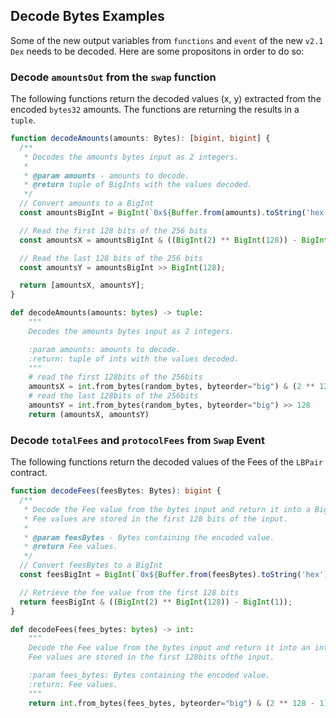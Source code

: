 ## Decode Bytes Examples

Some of the new output variables from `functions` and `event` of the new `v2.1 Dex` needs to be decoded. Here are some propositons in order to do so: <br/>

### Decode `amountsOut` from the `swap` function

The following functions return the decoded values (x, y) extracted from the encoded `bytes32` amounts. The functions are returning the results in a `tuple`.

```typescript
function decodeAmounts(amounts: Bytes): [bigint, bigint] {
  /**
   * Decodes the amounts bytes input as 2 integers.
   *
   * @param amounts - amounts to decode.
   * @return tuple of BigInts with the values decoded.
   */
  // Convert amounts to a BigInt
  const amountsBigInt = BigInt(`0x${Buffer.from(amounts).toString('hex')}`);

  // Read the first 128 bits of the 256 bits
  const amountsX = amountsBigInt & ((BigInt(2) ** BigInt(128)) - BigInt(1));

  // Read the last 128 bits of the 256 bits
  const amountsY = amountsBigInt >> BigInt(128);

  return [amountsX, amountsY];
}
```

```python
def decodeAmounts(amounts: bytes) -> tuple:
    """
    Decodes the amounts bytes input as 2 integers.

    :param amounts: amounts to decode.
    :return: tuple of ints with the values decoded.
    """
    # read the first 128bits of the 256bits
    amountsX = int.from_bytes(random_bytes, byteorder="big") & (2 ** 128 - 1)
    # read the last 128bits of the 256bits
    amountsY = int.from_bytes(random_bytes, byteorder="big") >> 128
    return (amountsX, amountsY)
```

### Decode `totalFees` and `protocolFees` from `Swap` Event

The following functions return the decoded values of the Fees of the `LBPair` contract.

```typescript
function decodeFees(feesBytes: Bytes): bigint {
  /**
   * Decode the Fee value from the bytes input and return it into a BigInt.
   * Fee values are stored in the first 128 bits of the input.
   *
   * @param feesBytes - Bytes containing the encoded value.
   * @return Fee values.
   */
  // Convert feesBytes to a BigInt
  const feesBigInt = BigInt(`0x${Buffer.from(feesBytes).toString('hex')}`);

  // Retrieve the fee value from the first 128 bits
  return feesBigInt & ((BigInt(2) ** BigInt(128)) - BigInt(1));
}
```

```python
def decodeFees(fees_bytes: bytes) -> int:
    """
    Decode the Fee value from the bytes input and return it into an int.
    Fee values are stored in the first 128bits ofthe input.

    :param fees_bytes: Bytes containing the encoded value.
    :return: Fee values.
    """
    return int.from_bytes(fees_bytes, byteorder="big") & (2 ** 128 - 1)
```